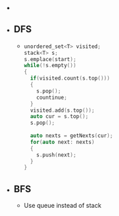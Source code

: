 -
- ## DFS
	- ```cpp
	  unordered_set<T> visited;
	  stack<T> s;
	  s.emplace(start);
	  while(!s.empty())
	  {
	    if(visited.count(s.top()))
	    {
	      s.pop();
	      countinue;
	    }
	    visited.add(s.top());
	    auto cur = s.top();
	    s.pop();
	    
	    auto nexts = getNexts(cur);
	    for(auto next: nexts)
	    {
	      s.push(next);
	    }
	  }
	  ```
- ## BFS
	- Use queue instead of stack